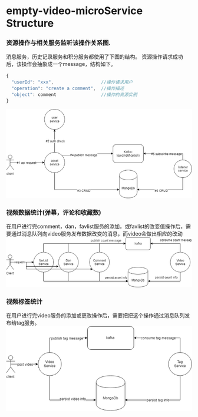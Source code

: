 # empty-video-microService Structure
### 资源操作与相关服务监听该操作关系图.
消息服务，历史记录服务和积分服务都使用了下图的结构。
资源操作请求成功后，该操作会抽象成一个message，结构如下。
```javascript
{
  "userId": "xxx",                  //操作请求用户
  "operation": "create a comment",  //操作描述
  "object": comment                 //操作的资源实例
}
```
![ad](img/asset-operation-diagram.png)
### 视频数据统计(弹幕，评论和收藏数)
在用户进行完comment，dan，favlist服务的添加，或favlist的改变值操作后，需要通过消息队列向video服务发布数据改变的消息，而video会做出相应的改动
![flow](img/video-count-diagram.png)
### 视频标签统计
在用户进行完video服务的添加或更改操作后，需要把把这个操作通过消息队列发布给tag服务。
![flow](img/video-tag-diagram.png)
